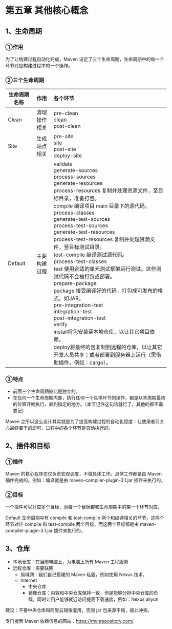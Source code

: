 

# 第五章 其他核心概念

## 1、生命周期

### ①作用

为了让构建过程自动化完成，Maven 设定了三个生命周期，生命周期中的每一个环节对应构建过程中的一个操作。

### ②三个生命周期

| 生命周期名称 |       作用        | 各个环节                                                     |
| ------------ | :---------------: | :----------------------------------------------------------- |
| Clean        | 清理操作相关<br/> | pre-clean<br/> clean<br/> post-clean                         |
| Site         |   生成站点相关    | pre-site<br/> site <br/>post-site <br/>deploy-site           |
| Default      |   主要构建过程    | validate <br/>generate-sources <br/>process-sources<br/> generate-resources<br/> process-resources 复制并处理资源文件，至目标目录，准备打包。<br/> compile 编译项目 main 目录下的源代码。 <br/>process-classes <br/>generate-test-sources <br/>process-test-sources<br/> generate-test-resources <br/>process-test-resources 复制并处理资源文件，至目标测试目录。<br/> test-compile 编译测试源代码。<br/> process-test-classes <br/>test 使用合适的单元测试框架运行测试。这些测试代码不会被打包或部署。<br/> prepare-package <br/>package 接受编译好的代码，打包成可发布的格式，如JAR。<br/> pre-integration-test<br/> integration-test<br/> post-integration-test<br/> verify <br/>install将包安装至本地仓库，以让其它项目依赖。<br/> deploy将最终的包复制到远程的仓库，以让其它开发人员共享；或者部署到服务器上运行（需借助插件，例如：cargo）。 |

### ③特点

- 前面三个生命周期彼此是独立的。
- 在任何一个生命周期内部，执行任何一个具体环节的操作，都是从本周期最初的位置开始执行，直到指定的地方。（本节记住这句话就行了，其他的都不需要记）

Maven 之所以这么设计其实就是为了提高构建过程的自动化程度：让使用者只关心最终要干的即可，过程中的各个环节是自动执行的。

## 2、插件和目标

### ①插件

Maven 的核心程序仅仅负责宏观调度，不做具体工作。具体工作都是由 Maven 插件完成的。例如：编译就是由 maven-compiler-plugin-3.1.jar 插件来执行的。

### ②目标

一个插件可以对应多个目标，而每一个目标都和生命周期中的某一个环节对应。

Default 生命周期中有 compile 和 test-compile 两个和编译相关的环节，这两个环节对应 compile 和 test-compile 两个目标，而这两个目标都是由 maven-compiler-plugin-3.1.jar 插件来执行的。

## 3、仓库

- 本地仓库：在当前电脑上，为电脑上所有 Maven 工程服务
- 远程仓库：需要联网
  - 局域网：我们自己搭建的 Maven 私服，例如使用 Nexus 技术。
  - Internet
    - 中央仓库
    - 镜像仓库：内容和中央仓库保持一致，但是能够分担中央仓库的负载，同时让用户能够就近访问提高下载速度，例如：Nexus aliyun

建议：不要中央仓库和阿里云镜像混用，否则 jar 包来源不纯，彼此冲突。

专门搜索 Maven 依赖信息的网站：https://mvnrepository.com/
